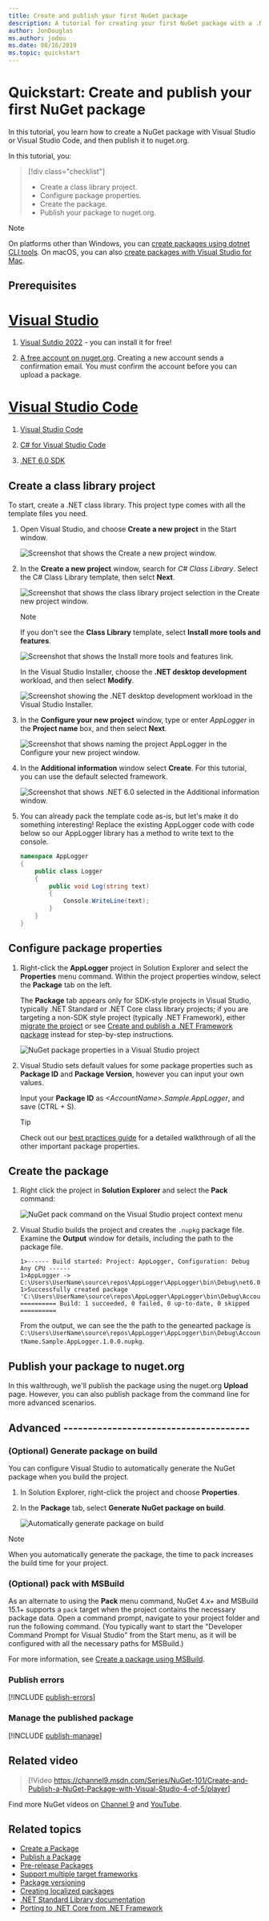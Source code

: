 ```yaml
---
title: Create and publish your first NuGet package
description: A tutorial for creating your first NuGet package with a .NET library.
author: JonDouglas
ms.author: jodou
ms.date: 08/16/2019
ms.topic: quickstart
---
```


# Quickstart: Create and publish your first NuGet package

In this tutorial, you learn how to create a NuGet package with Visual Studio or Visual Studio Code, and then publish it to nuget.org.

In this tutorial, you:

> [!div class="checklist"]
> * Create a class library project.
> * Configure package properties.
> * Create the package.
> * Publish your package to nuget.org.

> [!Note]
> On platforms other than Windows, you can [create packages using dotnet CLI tools](create-and-publish-a-package-using-the-dotnet-cli.md). On macOS, you can also [create packages with Visual Studio for Mac](/xamarin/cross-platform/app-fundamentals/nuget-multiplatform-libraries/existing-library).

## Prerequisites

# [Visual Studio](#tab/visual-studio)

1. [Visual Sutdio 2022](https://www.visualstudio.com/) - you can install it for free!

1. [A free account on nuget.org](../nuget-org/individual-accounts.md#add-a-new-individual-account). Creating a new account sends a confirmation email. You must confirm the account before you can upload a package.

# [Visual Studio Code](#tab/visual-studio-code)

1. [Visual Studio Code](https://code.visualstudio.com/download)

1. [C# for Visual Studio Code](https://marketplace.visualstudio.com/items?itemName=ms-dotnettools.csharp)

1. [.NET 6.0 SDK](https://dotnet.microsoft.com/download/dotnet/6.0)

## Create a class library project

To start, create a .NET class library. This project type comes with all the template files you need.

1. Open Visual Studio, and choose **Create a new project** in the Start window.

   ![Screenshot that shows the Create a new project window.](media/create-new-project.png)

1. In the **Create a new project** window, search for *C# Class Library*. Select the C# Class Library template, then selct **Next**.

   ![Screenshot that shows the class library project selection in the Create new project window.](media/select-class-library-project.png)

    > [!NOTE]
    > If you don't see the **Class Library** template, select **Install more tools and features**.
    >
    > ![Screenshot that shows the Install more tools and features link.](media/not-finding-what-looking-for.png)
    >
    > In the Visual Studio Installer, choose the **.NET desktop development** workload, and then select **Modify**.
    >
    > ![Screenshot showing the .NET desktop development workload in the Visual Studio Installer.](media/dot-net-development-workload.png)

1. In the **Configure your new project** window, type or enter *AppLogger* in the **Project name** box, and then select **Next**.

   ![Screenshot that shows naming the project AppLogger in the Configure your new project window.](media/configure-your-new-project-applogger.png)

1. In the **Additional information** window select **Create**. For this tutorial, you can use the default selected framework.

   ![Screenshot that shows .NET 6.0 selected in the Additional information window.](media/csharp-target-framework.png)

1. You can already pack the template code as-is, but let's make it do something interesting! Replace the existing AppLogger code with code below so our AppLogger library has a method to write text to the console.

    ```cs
    namespace AppLogger
    {
        public class Logger
        {
            public void Log(string text)
            {
                Console.WriteLine(text);
            }
        }
    }
    ```

## Configure package properties

1. Right-click the **AppLogger** project in Solution Explorer and select the **Properties** menu command. Within the project properties window, select the **Package** tab on the left.

   The **Package** tab appears only for SDK-style projects in Visual Studio, typically .NET Standard or .NET Core class library projects; if you are targeting a non-SDK style project (typically .NET Framework), either [migrate the project](../consume-packages/migrate-packages-config-to-package-reference.md) or see [Create and publish a .NET Framework package](create-and-publish-a-package-using-visual-studio-net-framework.md) instead for step-by-step instructions.

    ![NuGet package properties in a Visual Studio project](media/view-package-properties.png)

1. Visual Studio sets default values for some package properties such as **Package ID** and **Package Version**, however you can input your own values. 

    Input your **Package ID** as *<AccountName\>.Sample.AppLogger*, and save (CTRL + S). 

    > [!TIP]
    > Check out our [best practices guide](../create-packages/Package-authoring-best-practices.md) for a detailed walkthrough of all the other important package properties.

## Create the package

1. Right click the project in **Solution Explorer** and select the **Pack** command:

    ![NuGet pack command on the Visual Studio project context menu](media/right-click-pack.png)

1. Visual Studio builds the project and creates the `.nupkg` package file. Examine the **Output** window for details, including the path to the package file.

    ```output
    1>------ Build started: Project: AppLogger, Configuration: Debug Any CPU ------
    1>AppLogger -> C:\Users\UserName\source\repos\AppLogger\AppLogger\bin\Debug\net6.0\AppLogger.dll
    1>Successfully created package 'C:\Users\UserName\source\repos\AppLogger\AppLogger\bin\Debug\AccountName.Sample.AppLogger.1.0.0.nupkg'.
    ========== Build: 1 succeeded, 0 failed, 0 up-to-date, 0 skipped ==========
    ```

    From the output, we can see the the path to the genearted package is `C:\Users\UserName\source\repos\AppLogger\AppLogger\bin\Debug\AccountName.Sample.AppLogger.1.0.0.nupkg`.

## Publish your package to nuget.org

In this walthrough, we'll publish the package using the nuget.org **Upload** page. However, you can also publish package from the command line for more advanced scenarios.



## Advanced --------------------------------------

### (Optional) Generate package on build

You can configure Visual Studio to automatically generate the NuGet package when you build the project.

1. In Solution Explorer, right-click the project and choose **Properties**.

2. In the **Package** tab, select **Generate NuGet package on build**.

   ![Automatically generate package on build](media/qs_create-vs-05-generate-on-build.png)

> [!NOTE]
> When you automatically generate the package, the time to pack increases the build time for your project.

### (Optional) pack with MSBuild

As an alternate to using the **Pack** menu command, NuGet 4.x+ and MSBuild 15.1+ supports a `pack` target when the project contains the necessary package data. Open a command prompt, navigate to your project folder and run the following command. (You typically want to start the "Developer Command Prompt for Visual Studio" from the Start menu, as it will be configured with all the necessary paths for MSBuild.)

For more information, see [Create a package using MSBuild](../create-packages/creating-a-package-msbuild.md).

### Publish errors

[!INCLUDE [publish-errors](includes/publish-errors.md)]

### Manage the published package

[!INCLUDE [publish-manage](includes/publish-manage.md)]

## Related video

> [!Video https://channel9.msdn.com/Series/NuGet-101/Create-and-Publish-a-NuGet-Package-with-Visual-Studio-4-of-5/player]

Find more NuGet videos on [Channel 9](https://channel9.msdn.com/Series/NuGet-101) and [YouTube](https://www.youtube.com/playlist?list=PLdo4fOcmZ0oVLvfkFk8O9h6v2Dcdh2bh_).

## Related topics

- [Create a Package](../create-packages/creating-a-package-dotnet-cli.md)
- [Publish a Package](../nuget-org/publish-a-package.md)
- [Pre-release Packages](../create-packages/Prerelease-Packages.md)
- [Support multiple target frameworks](../create-packages/multiple-target-frameworks-project-file.md)
- [Package versioning](../concepts/package-versioning.md)
- [Creating localized packages](../create-packages/creating-localized-packages.md)
- [.NET Standard Library documentation](/dotnet/articles/standard/library)
- [Porting to .NET Core from .NET Framework](/dotnet/articles/core/porting/index)
